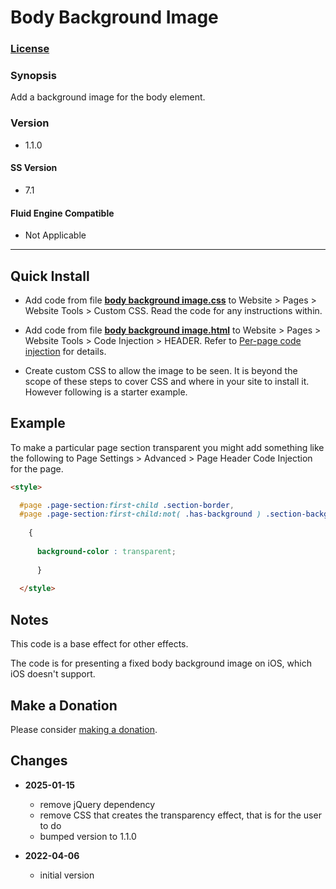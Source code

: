 # Body Background Image

### [License][1]

### Synopsis

Add a background image for the body element.

### Version

  * 1.1.0

#### SS Version

  * 7.1

#### Fluid Engine Compatible

  * Not Applicable

---

## Quick Install

* Add code from file **[body background image.css][2]** to Website > Pages >
  Website Tools > Custom CSS. Read the code for any instructions within.
  
* Add code from file **[body background image.html][3]** to Website > Pages >
  Website Tools > Code Injection > HEADER. Refer to [Per-page code injection][4]
  for details.
  
* Create custom CSS to allow the image to be seen. It is beyond the scope of
  these steps to cover CSS and where in your site to install it. However
  following is a starter example.

## Example

To make a particular page section transparent you might add something like the
following to Page Settings > Advanced > Page Header Code Injection for the page.

```html
<style>

  #page .page-section:first-child .section-border,
  #page .page-section:first-child:not( .has-background ) .section-background
  
    {
    
      background-color : transparent;
      
      }
      
  </style>
```

## Notes

This code is a base effect for other effects.

The code is for presenting a fixed body background image on iOS, which iOS
doesn't support.

## Make a Donation

Please consider [making a donation][5].

## Changes

* **2025-01-15**

  * remove jQuery dependency
  * remove CSS that creates the transparency effect, that is for the user to do
  * bumped version to 1.1.0
  
* **2022-04-06**

  * initial version

[1]: https://github.com/tomsWebConsulting/twcsl/blob/main/LICENSE.txt#L1
[2]: body%20background%20image.css#L1
[3]: body%20background%20image.html#L1
[4]: https://support.squarespace.com/hc/en-us/articles/205815908-Using-code-injection#toc-add-code-to-code-injection
[5]: https://github.com/tomsWebConsulting/twcsl#make-a-donation
